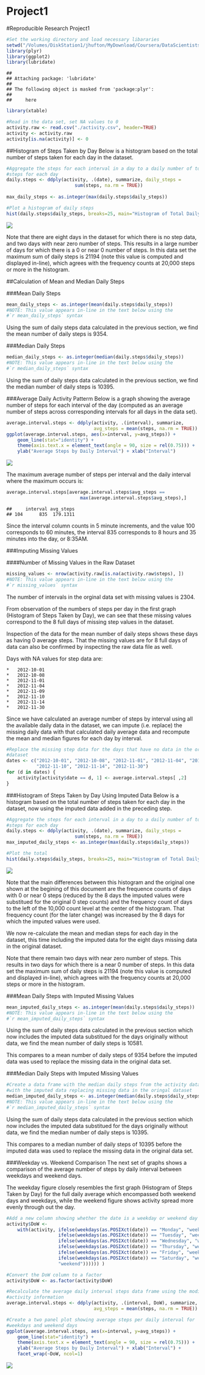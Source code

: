 # Project1

#Reproducible Research Project1


```r
#Set the working directory and load necessary libararies
setwd("/Volumes/DiskStation1/jhufton/MyDownload/Coursera/DataScientistsToolbox/ReproducableResearch/CourseProject1/RepData_PeerAssessment1")
library(plyr)
library(ggplot2)
library(lubridate)
```

```
## 
## Attaching package: 'lubridate'
## 
## The following object is masked from 'package:plyr':
## 
##     here
```

```r
library(xtable)

#Read in the data set, set NA values to 0
activity.raw <- read.csv("./activity.csv", header=TRUE)
activity <- activity.raw
activity[is.na(activity)] <- 0
```

##Histogram of Steps Taken by Day
Below is a histogram based on the total number of steps taken for each day in the 
dataset.  


```r
#Aggregate the steps for each interval in a day to a daily number of total 
#steps for each day
daily.steps <- ddply(activity, .(date), summarize, daily_steps = 
                         sum(steps, na.rm = TRUE))
                         
max_daily_steps <- as.integer(max(daily.steps$daily_steps))

#Plot a histogram of daily steps
hist(daily.steps$daily_steps, breaks=25, main="Histogram of Total Daily Steps", xlab="Total Daily Steps")
```

![](PA1_template_files/figure-html/unnamed-chunk-2-1.png) 

Note that there are eight days in the dataset for which there is no
step data, and two days with near zero number of steps.  This results in a large number of days for which there is a 0
or near 0 number of steps.  In this data set the maximum sum of daily steps is 
21194 (note this value is computed and displayed in-line), which 
agrees with the frequency counts at 20,000 steps or more in the histogram.

##Calculation of Mean and Median Daily Steps

###Mean Daily Steps


```r
mean_daily_steps <- as.integer(mean(daily.steps$daily_steps))
#NOTE: This value appears in-line in the text below using the 
#`r mean_daily_steps` syntax
```
Using the sum of daily steps data calculated in the previous section, we find the
mean number of daily steps is 9354.

###Median Daily Steps


```r
median_daily_steps <- as.integer(median(daily.steps$daily_steps))
#NOTE: This value appears in-line in the text below using the 
#`r median_daily_steps` syntax
```
Using the sum of daily steps data calculated in the previous section, we find the
median number of daily steps is 10395.

###Average Daily Activity Patterm
Below is a graph showing the average number of steps for each interval of the day 
(computed as an average number of steps across corresponding intervals for all
days in the data set).


```r
average.interval.steps <- ddply(activity, .(interval), summarize, 
                                avg_steps = mean(steps, na.rm = TRUE))
ggplot(average.interval.steps, aes(x=interval, y=avg_steps)) + 
    geom_line(stat="identity") + 
    theme(axis.text.x = element_text(angle = 90, size = rel(0.75))) + 
    ylab("Average Steps by Daily Interval") + xlab("Interval")
```

![](PA1_template_files/figure-html/unnamed-chunk-3-1.png) 

The maximum average number of steps per interval and the daily interval where 
the maximum occurs is:


```r
average.interval.steps[average.interval.steps$avg_steps == 
                           max(average.interval.steps$avg_steps),]
```

```
##     interval avg_steps
## 104      835  179.1311
```

Since the interval column counts in 5 minute increments, and the value 100 
corresponds to 60 minutes, the interval 835 corresponds to 8 hours and 35 
minutes into the day, or 8:35AM.

###Imputing Missing Values

####Number of Missing Values in the Raw Dataset


```r
missing_values <- nrow(activity.raw[is.na(activity.raw$steps), ])
#NOTE: This value appears in-line in the text below using the 
#`r missing_values` syntax
```

The number of intervals in the orginal data set with missing values is 
2304.

From observation of the numbers of steps per day in the first graph (Histogram 
of Steps Taken by Day), we can see that these missing values correspond to the 8 
full days of missing step values in the dataset.  

Inspection of the data for the mean number of daily steps shows these days as 
having 0 average steps.  That the missing values are for 8 full days of data 
can also be confirmed by inspecting the raw data file as well.

Days with NA values for step data are:

    *   2012-10-01
    *   2012-10-08
    *   2012-11-01
    *   2012-11-04
    *   2012-11-09
    *   2012-11-10
    *   2012-11-14
    *   2012-11-30

Since we have calculated an average number of steps by interval using all the 
available daily data in the dataset, we can impute (i.e. replace) the missing 
daily data with that calculated daily average data and recompute the mean and 
median figures for each day by interval.


```r
#Replace the missing step data for the days that have no data in the original
#dataset
dates <- c("2012-10-01", "2012-10-08", "2012-11-01", "2012-11-04", "2012-11-09", 
           "2012-11-10", "2012-11-14", "2012-11-30")
for (d in dates) { 
    activity[activity$date == d, 1] <- average.interval.steps[ ,2]
}
```
###Histogram of Steps Taken by Day Using Imputed Data
Below is a histogram based on the total number of steps taken for each day in the 
dataset, now using the imputed data added in the preceding step.  


```r
#Aggregate the steps for each interval in a day to a daily number of total 
#steps for each day
daily.steps <- ddply(activity, .(date), summarize, daily_steps = 
                         sum(steps, na.rm = TRUE))
max_imputed_daily_steps <- as.integer(max(daily.steps$daily_steps))

#Plot the total 
hist(daily.steps$daily_steps, breaks=25, main="Histogram of Total Daily Steps", xlab="Total Daily Steps")
```

![](PA1_template_files/figure-html/unnamed-chunk-7-1.png) 

Note that the main differences between this histogram and the original one shown
at the begining of this document are the frequence counts of days with 0 or near 
0 steps (reduced by the 8 days the imputed values were substitued for the original
0 step counts) and the frequency count of days to the left of the 10,000 count
level at the center of the histogram.  That frequency count (for the later change) 
was increased by the 8 days for which the imputed values were used.

We now re-calculate the mean and median steps for each day in the dataset, this
time including the imputed data for the eight days missing data in the original
dataset.

Note that there remain two days with near zero number of steps.  This results in 
two days for which there is a near 0 number of steps.  In this data set the 
maximum sum of daily steps is 21194 (note this value is computed
and displayed in-line), which agrees with the frequency counts at 20,000 steps 
or more in the histogram.

###Mean Daily Steps with Imputed Missing Values


```r
mean_imputed_daily_steps <- as.integer(mean(daily.steps$daily_steps))
#NOTE: This value appears in-line in the text below using the 
#`r mean_imputed_daily_steps` syntax
```
Using the sum of daily steps data calculated in the previous section which now
includes the imputed data substitued for the days originally without data, we 
find the mean number of daily steps is 10581.

This compares to a mean number of daily steps of 9354 before 
the imputed data was used to replace the missing data in the original data set.

###Median Daily Steps with Imputed Missing Values


```r
#Create a data frame with the median daily steps from the activity data
#with the imputed data replacing missing data in the oringal dataset
median_imputed_daily_steps <- as.integer(median(daily.steps$daily_steps))
#NOTE: This value appears in-line in the text below using the 
#`r median_imputed_daily_steps` syntax
```
Using the sum of daily steps data calculated in the previous section which now
includes the imputed data substitued for the days originally without data, we 
find the median number of daily steps is 10395.

This compares to a median number of daily steps of 10395 
before the imputed data was used to replace the missing data in the original data set.

###Weekday vs. Weekend Comparison
The next set of graphs shows a comparison of the average number of steps by 
daily interval between weekdays and weekend days.

The weekday figure closely resembles the first graph (Histogram of Steps Taken 
by Day) for the full daily average which encompassed both weekend days and 
weekdays, while the weekend figure shows activity spread more evenly through 
out the day.  

```r
#Add a new column showing whether the date is a weekday or weekend day
activity$DoW <- 
    with(activity, ifelse(weekdays(as.POSIXct(date)) == "Monday", "weekday",
                   ifelse(weekdays(as.POSIXct(date)) == "Tuesday", "weekday",
                   ifelse(weekdays(as.POSIXct(date)) == "Wednesday", "weekday",
                   ifelse(weekdays(as.POSIXct(date)) == "Thursday", "weekday",
                   ifelse(weekdays(as.POSIXct(date)) == "Friday", "weekday",
                   ifelse(weekdays(as.POSIXct(date)) == "Saturday", "weekend", 
                   "weekend")))))) )

#Convert the DoW column to a factor
activity$DoW <- as.factor(activity$DoW)

#Recalculate the average daily interval steps data frame using the modified 
#activity information
average.interval.steps <- ddply(activity, .(interval, DoW), summarize, 
                                avg_steps = mean(steps, na.rm = TRUE))

#Create a two panel plot showing average steps per daily interval for 
#weekdays and weekend days
ggplot(average.interval.steps, aes(x=interval, y=avg_steps)) + 
    geom_line(stat="identity") + 
    theme(axis.text.x = element_text(angle = 90, size = rel(0.75))) + 
    ylab("Average Steps by Daily Interval") + xlab("Interval") + 
    facet_wrap(~DoW, ncol=1)
```

![](PA1_template_files/figure-html/unnamed-chunk-8-1.png) 


